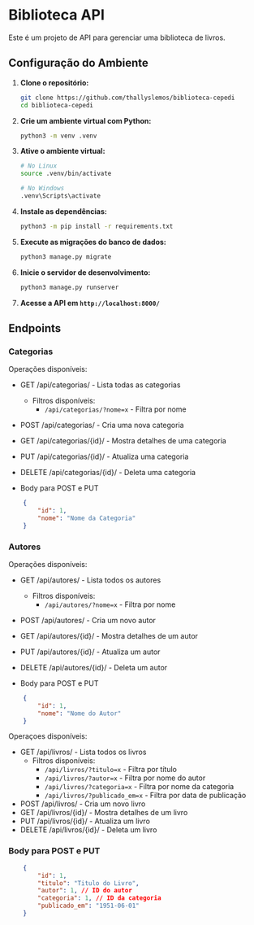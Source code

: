 # Biblioteca API

Este é um projeto de API para gerenciar uma biblioteca de livros.

## Configuração do Ambiente

1. **Clone o repositório:**

    ```bash
    git clone https://github.com/thallyslemos/biblioteca-cepedi
    cd biblioteca-cepedi
    ````

2. **Crie um ambiente virtual com Python:**

    ```bash
    python3 -m venv .venv
    ````

3. **Ative o ambiente virtual:**

    ```bash
    # No Linux
    source .venv/bin/activate

    # No Windows
    .venv\Scripts\activate
    ````

4. **Instale as dependências:**

    ```bash
    python3 -m pip install -r requirements.txt
    ````

5. **Execute as migrações do banco de dados:**

    ```bash
    python3 manage.py migrate
    ````

6. **Inicie o servidor de desenvolvimento:**

    ```bash
    python3 manage.py runserver
    ````

7. **Acesse a API em `http://localhost:8000/`**

## Endpoints

### Categorias
Operações disponíveis:
- GET /api/categorias/ - Lista todas as categorias
    - Filtros disponíveis:
        - `/api/categorias/?nome=x` - Filtra por nome
- POST /api/categorias/ - Cria uma nova categoria
- GET /api/categorias/{id}/ - Mostra detalhes de uma categoria
- PUT /api/categorias/{id}/ - Atualiza uma categoria
- DELETE /api/categorias/{id}/ - Deleta uma categoria

- Body para POST e PUT
```json
    {
        "id": 1,
        "nome": "Nome da Categoria"
    }
```

### Autores
Operações disponíveis:
- GET /api/autores/ - Lista todos os autores
    - Filtros disponíveis:
        - `/api/autores/?nome=x` - Filtra por nome
- POST /api/autores/ - Cria um novo autor
- GET /api/autores/{id}/ - Mostra detalhes de um autor
- PUT /api/autores/{id}/ - Atualiza um autor
- DELETE /api/autores/{id}/ - Deleta um autor

- Body para POST e PUT
```json
    {
        "id": 1,
        "nome": "Nome do Autor"
    }
```

Operaçoes disponíveis:	
- GET /api/livros/ - Lista todos os livros
    - Filtros disponíveis:
        - `/api/livros/?titulo=x` - Filtra por título
        - `/api/livros/?autor=x` - Filtra por nome do autor
        - `/api/livros/?categoria=x` - Filtra por nome da categoria
        - `/api/livros/?publicado_em=x` - Filtra por data de publicação
- POST /api/livros/ - Cria um novo livro
- GET /api/livros/{id}/ - Mostra detalhes de um livro
- PUT /api/livros/{id}/ - Atualiza um livro
- DELETE /api/livros/{id}/ - Deleta um livro

### Body para POST e PUT
```json
    {
        "id": 1,
        "titulo": "Titulo do Livro",
        "autor": 1, // ID do autor
        "categoria": 1, // ID da categoria
        "publicado_em": "1951-06-01"
    }
```

